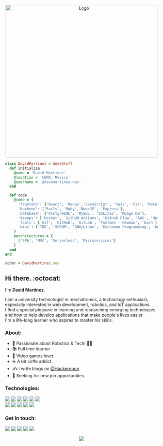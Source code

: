 <p align="center">
  <img src="https://github.com/davitomix/davitomix/blob/master/assets/logo.png" alt="Logo" width="500px" height="500px">
</p>

```ruby
class DavidMartinez < GeekStuff
  def initialize
    @name = 'David Martinez'
    @location = 'CDMX, México'
    @username = '@davomartinez-dev'
  end

  def code
    @code = {
      'frontend': ['React', 'Redux','JavaScript', 'Sass', 'Css', 'Material UI', 'Materialize', 'Boostrap'],
      'backend': ['Rails', 'Ruby','NodeJS', 'Express'],
      'database': ['PostgreSQL', 'MySQL', 'SQLite3', 'Mongo DB'],
      'devops': ['Docker', 'GitHub Actions', 'GitHub Flow', 'AWS', 'Heroku', 'Netlify'],
      'tools': ['Git', 'GitHub', 'GitLab', 'Postman - Newman', 'bash'],
      'misc': ['TDD', 'SCRUM', 'GNU/Linux', 'Extremme Programming', 'Agile']
    }
    @architectures = {
      ['SPA', 'MVC', 'Serverless', 'Microservices']
    }
  end
end

coder = DavidMartinez.new

```

## Hi there. :octocat:

I'm **David Martínez**.

I am a university technologist in mechatronics, a technology enthusiast, especially interested in web development, robotics, and IoT applications.
<br />
I find a special pleasure in learning and researching emerging technologies and how to help develop applications that make people's lives easier.
<br />
I'm a life-long learner who aspires to master his skills.

### About:

- :rocket: Passionate about Robotics & Tech! :man_technologist:
- :books: Full time learner
- :space_invader: Video games lover.
- :coffee: A bit coffe addict.
- :writing_hand: I write blogs on [@Hackernoon](https://hackernoon.com/u/davomartinez-dev).
- 💼 Seeking for new job opportunities.

### Technologies:

[<img src="https://img.shields.io/badge/%20%20-Javascript-yellow?style=for-the-badge&logo=javascript&logoColor=white&logoWidth=30" />](https://js.org)
[<img src="https://img.shields.io/badge/%20%20-Ruby-brown?style=for-the-badge&logo=ruby&logoColor=white&logoWidth=30" />](https://rubygems.org)
[<img src="https://img.shields.io/badge/%20%20-webpack-403939?style=for-the-badge&logo=webpack&logoColor=white&logoWidth=30" />](https://webpack.js.org)
[<img src="https://img.shields.io/badge/%20%20-React-blue?style=for-the-badge&logo=react&logoColor=white&logoWidth=30" />](https://reactjs.org)
[<img src="https://img.shields.io/badge/%20%20-Redux-purple?style=for-the-badge&logo=redux&logoColor=white&logoWidth=30" />](https://redux.js.org)
[<img src="https://img.shields.io/badge/%20%20-rails-brown?style=for-the-badge&logo=ruby-on-rails&logoColor=white&logoWidth=30" />](https://rubyonrails.org)
<br />
[<img src="https://img.shields.io/badge/%20%20-sass-purple?style=for-the-badge&logo=sass&logoColor=white&logoWidth=30" />](https://sass-lang.com)
[<img src="https://img.shields.io/badge/%20%20-sql%20|%20postgres-informational?style=for-the-badge&logo=mysql&logoColor=white&logoWidth=30" />](https://www.postgresql.org)
[<img src="https://img.shields.io/badge/%20%20-npm-brown?style=for-the-badge&logo=npm&logoColor=white&logoWidth=30" />](https://www.npmjs.com)
[<img src="https://img.shields.io/badge/%20%20-postman%20|%20newman-403939?style=for-the-badge&logo=postman&logoColor=white&logoWidth=30" />](https://www.postman.com)
[<img src="https://img.shields.io/badge/%20%20-arduino-yellow?style=for-the-badge&logo=arduino&logoColor=white&logoWidth=30" />](https://www.arduino.cc)

### Get in touch:

[<img src="https://img.shields.io/badge/linkedin-%230077B5.svg?&style=for-the-badge&logo=linkedin&logoColor=white" />](https://www.linkedin.com/in/davidelimartinez/)
[<img src="https://img.shields.io/badge/%20%20-email-red?style=for-the-badge&logo=gmail&logoColor=white&logoWidth=30" />](mailto:davidelimg1@gmail.com)
[<img src="https://img.shields.io/badge/%20%20-portfolio-7bada7?style=for-the-badge&logo=portfolio&logoColor=white&logoWidth=30" />](https://davogarcia.com/)
[<img src="https://img.shields.io/badge/%20%20-angelist-8c7bad?style=for-the-badge&logo=portfolio&logoColor=white&logoWidth=30" />](https://angel.co/u/david-martinez-74)
[<img src="https://img.shields.io/badge/%20%20-twitter-blue?style=for-the-badge&logo=twitter&logoColor=white&logoWidth=30" />](https://twitter.com/davomartinezdev)

<p align="center">
  <a href="https://github.com/davomartinez-dev/">
    <img align="center" src="https://github-readme-stats.vercel.app/api?username=davomartinez-dev&show_icons=true&theme=dracula" />
  </a>
  <br />
</p>
